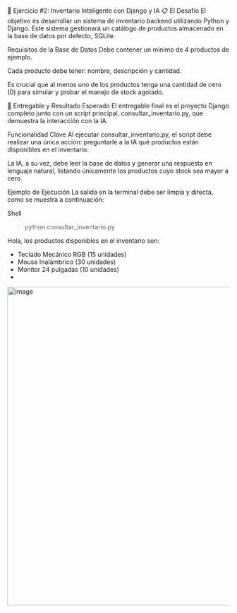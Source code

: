 🚀 Ejercicio #2: Inventario Inteligente con Django y IA
📋 El Desafío
El objetivo es desarrollar un sistema de inventario backend utilizando Python y Django. Este sistema gestionará un catálogo de productos almacenado en la base de datos por defecto, SQLite.

Requisitos de la Base de Datos
Debe contener un mínimo de 4 productos de ejemplo.

Cada producto debe tener: nombre, descripción y cantidad.

Es crucial que al menos uno de los productos tenga una cantidad de cero (0) para simular y probar el manejo de stock agotado.

🎯 Entregable y Resultado Esperado
El entregable final es el proyecto Django completo junto con un script principal, consultar_inventario.py, que demuestra la interacción con la IA.

Funcionalidad Clave
Al ejecutar consultar_inventario.py, el script debe realizar una única acción: preguntarle a la IA qué productos están disponibles en el inventario.

La IA, a su vez, debe leer la base de datos y generar una respuesta en lenguaje natural, listando únicamente los productos cuyo stock sea mayor a cero.

Ejemplo de Ejecución
La salida en la terminal debe ser limpia y directa, como se muestra a continuación:

Shell

> python consultar_inventario.py

Hola, los productos disponibles en el inventario son:
* Teclado Mecánico RGB (15 unidades)
* Mouse Inalámbrico (30 unidades)
* Monitor 24 pulgadas (10 unidades)
* 
<img width="1280" height="720" alt="image" src="https://github.com/user-attachments/assets/ce04528e-32bf-43d1-8c8c-1da0bb79c351" />
